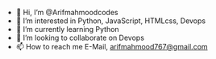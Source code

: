 - 👋 Hi, I’m @Arifmahmoodcodes
- 👀 I’m interested in Python, JavaScript, HTMLcss, Devops
- 🌱 I’m currently learning Python
- 💞️ I’m looking to collaborate on Devops
- 📫 How to reach me E-Mail, arifmahmood767@gmail.com

<!---
Arifmahmoodcodes/Arifmahmoodcodes is a ✨ special ✨ repository because its `README.md` (this file) appears on your GitHub profile.
You can click the Preview link to take a look at your changes.
--->
